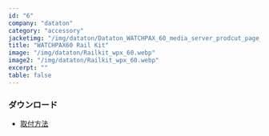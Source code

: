 ```yaml
---
id: "6"
company: "dataton"
category: "accessory"
jacketimg: "/img/dataton/Dataton_WATCHPAX_60_media_server_prodcut_page_1167x300.webp"
title: "WATCHPAX60 Rail Kit"
image: "/img/dataton/Railkit_wpx_60.webp"
image2: "/img/dataton/Railkit_wpx_60.webp"
excerpt: ""
table: false
---
```

### ダウンロード
* [取付方法](https://cdn.dataton.com/Files-PDF-etc/product-sheets/9819_WATCHPAX_60_RACK_KIT.pdf)